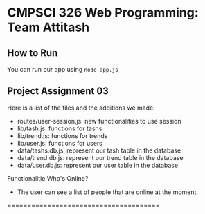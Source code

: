 # CMPSCI 326 Web Programming: Team Attitash 
 
## How to Run
You can run our app using `node app.js`
 
## Project Assignment 03

Here is a list of the files and the additions we made:
- routes/user-session.js: new functionalities to use session
- lib/tash.js: functions for tashs
- lib/trend.js: functions for trends
- lib/user.js: functions for users
- data/tashs.db.js: represent our tash table in the database
- data/trend.db.js: represent our trend table in the database
- data/user.db.js: represent our user table in the database

Functionalitie Who's Online?
- The user can see a list of people that are online at the moment

======================================
